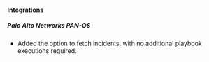 #### Integrations
##### Palo Alto Networks PAN-OS
- Added the option to fetch incidents, with no additional playbook executions required.
